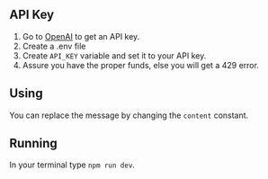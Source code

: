 ## API Key
1. Go to [OpenAI](https://platform.openai.com/api-keys) to get an API key.
2. Create a .env file
3. Create `API_KEY` variable and set it to your API key.
4. Assure you have the proper funds, else you will get a 429 error.

## Using
You can replace the message by changing the `content` constant.

## Running
In your terminal type `npm run dev`.
